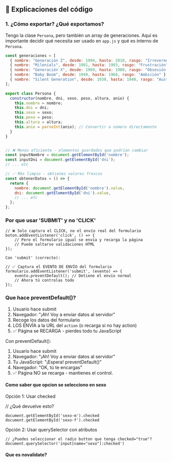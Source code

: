 ## 📄 Explicaciones del código

### 1. ¿Cómo exportar? ¿Qué exportamos?

Tengo la clase `Persona`, pero también un array de generaciones. Aquí es importante decidir qué necesita ser usado en `app.js` y qué es interno de `Persona`.

```js
const generaciones = [
  { nombre: "Generación Z", desde: 1994, hasta: 2010, rasgo: "Irreverencia" },
  { nombre: "Milenials", desde: 1981, hasta: 1993, rasgo: "Frustración" },
  { nombre: "Generación X", desde: 1969, hasta: 1980, rasgo: "Obsesión por el éxito" },
  { nombre: "Baby Boom", desde: 1949, hasta: 1968, rasgo: "Ambición" },
  { nombre: "Silent Generation", desde: 1930, hasta: 1948, rasgo: "Austeridad" },
];

export class Persona {
  constructor(nombre, dni, sexo, peso, altura, anio) {
    this.nombre = nombre;
    this.dni = dni;
    this.sexo = sexo;
    this.peso = peso;
    this.altura = altura;
    this.anio = parseInt(anio); // Convertir a número directamente
  }
}


// ❌ Menos eficiente - elementos guardados que podrían cambiar
const inputNombre = document.getElementById('nombre');
const inputDni = document.getElementById('dni');
// ... etc

// ✅ Más limpio - obtienes valores frescos
const obtenerDatos = () => {
  return {
    nombre: document.getElementById('nombre').value,
    dni: document.getElementById('dni').value,
    // ... etc
  };
};
```

### Por que usar 'SUBMIT' y no 'CLICK'

```
// ❌ Solo captura el CLICK, no el envío real del formulario
boton.addEventListener('click', () => {
    // Pero el formulario igual se envía y recarga la página
    // Puede saltarse validaciones HTML
});

Con 'submit' (correcto):

// ✅ Captura el EVENTO DE ENVÍO del formulario
formulario.addEventListener('submit', (evento) => {
    evento.preventDefault(); // Detiene el envío normal
    // Ahora tú controlas todo
});
```

### Que hace preventDefault()?

1. Usuario hace submit
2. Navegador: "¡Ah! Voy a enviar datos al servidor"
3. Recoge los datos del formulario
4. LOS ENVÍA a la URL del `action` (o recarga si no hay action)
5. ✅ Página se RECARGA - pierdes todo tu JavaScript

Con preventDefault():

1. Usuario hace submit  
2. Navegador: "¡Ah! Voy a enviar datos al servidor"
3. Tu JavaScript: "¡Espera! preventDefault()"
4. Navegador: "OK, tú te encargas"
5. ✅ Página NO se recarga - mantienes el control.


#### Como saber que opcion se selecciono en sexo

Opción 1: Usar checked

// ¿Qué devuelve esto?
```
document.getElementById('sexo-m').checked
document.getElementById('sexo-f').checked
```
Opción 2: Usar querySelector con atributos
```
// ¿Puedes seleccionar el radio button que tenga checked="true"?
document.querySelector('input[name="sexo"]:checked')
```

#### Que es novalidate?